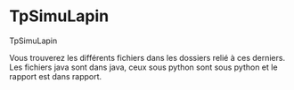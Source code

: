 # TpSimuLapin
TpSimuLapin

Vous trouverez les différents fichiers dans les dossiers relié à ces derniers.
Les fichiers java sont dans java, ceux sous python sont sous python et le rapport est dans rapport.